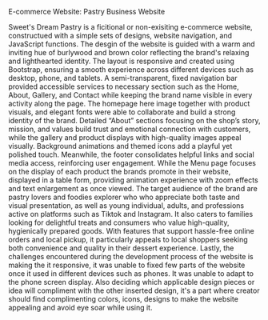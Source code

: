E-commerce Website: Pastry Business Website

Sweet's Dream Pastry is a ficitional or non-exisiting e-commerce website, constructued with a simple sets of designs, website navigation, and JavaScript functions. The desgin of the website is guided with a warm and inviting hue of burlywood and brown color reflecting the brand's relaxing and lighthearted identity. The layout is responsive and created using Bootstrap, ensuring a smooth experience across different devices such as desktop, phone, and tablets. A semi-transparent, fixed navigation bar provided accessible services to necessary section such as the Home, About, Gallery, and Contact while keeping the brand name visible in every activity along the page. The homepage here image together with product visuals, and elegant fonts were able to collaborate and build a strong identity of the brand.  Detailed “About” sections focusing on the shop’s story, mission, and values build trust and emotional connection with customers, while the gallery and product displays with high-quality images appeal visually. Background animations and themed icons add a playful yet polished touch. Meanwhile, the footer consolidates helpful links and social media access, reinforcing user engagement. While the Menu page focuses on the display of each product the brands promote in their website, displayed in a table form, providing animation experience with zoom effects and text enlargement as once viewed. The target audience of the brand are pastry lovers and foodies explorer who who appreciate both taste and visual presentation, as well as young individual, adults, and professions active on platforms such as Tiktok and Instagram. It also caters to families looking for delightful treats and consumers who value high-quality, hygienically prepared goods. With features that support hassle-free online orders and local pickup, it particularly appeals to local shoppers seeking both convenience and quality in their dessert experience. Lastly, the challenges encountered during the development process of the website is making the it responsive, it was unable to fixed few parts of the website once it used in different devices such as phones. It was unable to adapt to the phone screen display. Also deciding which applicable design pieces or idea will compliment with the other inserted design, it's a part where creator should find complimenting colors, icons, designs to make the website appealing and avoid eye soar while using it.
